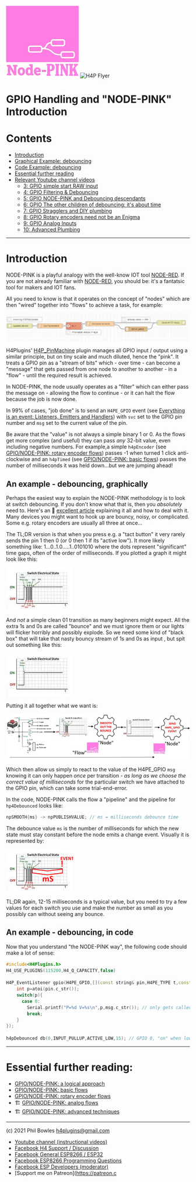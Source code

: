 ![NODE PINK](../assets/nodepink.jpg) ![H4P Flyer](../assets/GPIOLogo.jpg)

# GPIO Handling and "NODE-PINK" Introduction

# Contents

* [Introduction](#introduction)
* [Graphical Example: debouncing](#an-example---debouncing-graphically)
* [Code Example: debouncing](#an-example---debouncing-in-code)
* [Essential further reading](#essential-further-reading)
* [Relevant Youtube channel videos](https://www.youtube.com/channel/UCYi-Ko76_3p9hBUtleZRY6g)
  * [3: GPIO simple start RAW input](https://www.youtube.com/watch?v=k-TgHK5qTWc)
  * [4: GPIO Filtering & Debouncing](https://www.youtube.com/watch?v=GflSWkZcr9g)
  * [5: GPIO NODE-PINK and Debouncing descendants](https://www.youtube.com/watch?v=VUAuQOKkLLY)
  * [6: GPIO The other children of debouncing: it's about time](https://www.youtube.com/watch?v=n6Y5OM-w2Kc)
  * [7: GPIO Stragglers and DIY plumbing](https://www.youtube.com/watch?v=SSMLsgJKotA)
  * [8: GPIO Rotary encoders need not be an Enigma](https://www.youtube.com/watch?v=4ySOh0ukyrc)
  * [9: GPIO Analog Inputs](https://www.youtube.com/watch?v=1oxsNVHloqA)
  * [10: Advanced Plumbing](https://youtu.be/yyyAttshSV0)

---

# Introduction

NODE-PINK is a playful analogy with the well-know IOT tool [NODE-RED](https://nodered.org/). If you are not already familiar with [NODE-RED](https://nodered.org/), you should be: it's a fantatsic tool for makers and IOT fans.

All you need to know is that it operates on the concept of "nodes" which are then "wired" together into "flows" to achieve a task, for example:

![NODE PINK](../assets/nrflow.jpg)


H4Plugins' [H4P_PinMachine](pm.md) plugin manages all GPIO input / output using a similar principle, but on tiny scale and much diluted, hence the "pink". It treats a GPIO pin as a "stream of bits" which - over time - can become a "message" that gets passed from one node to another to another - in a "flow" - until the required result is achieved.

In NODE-PINK, the node usually operates as a "filter" which can either pass the message on - allowing the flow to continue - or it can halt the flow because the job is now done.

In 99% of cases, "job done" is to send an `H4PE_GPIO` event (see [Everything is an event: Listeners, Emitters and Handlers](events.md)) with `svc` set to the GPIO pin number and `msg` set to the current value of the pin.

Be aware that the "value" is not always a simple binary 1 or 0. As the flows get more complex (and useful) they can pass *any* 32-bit value, even including negative numbers. For example,a simple `h4pEncoder` (see [GPIO/NODE-PINK: rotary encoder flows](encoders.md)) passes -1 when turned 1 click anti-clockwise and an `h4pTimed` (see [GPIO/NODE-PINK: basic flows](basic.md)) passes the number of milliseconds it was held down...but we are jumping ahead!

## An example - debouncing, graphically

Perhaps the easiest way to explain the NODE-PINK methodology is to look at switch debouncing. If you don't know what that is, then you *absolutely* need to. Here's an :door: [excellent article](http://www.ganssle.com/debouncing.htm) explaining it all and how to deal with it. Many devices you might want to hook up are bouncy, noisy, or complicated. Some e.g. rotary encoders are usually all three at once...

The TL;DR version is that when you press e.g. a "tact button" it very rarely sends the pin 1 then 0 (or 0 then 1 if its "active low"). It more likely something like: 1...0..1.0.....1..0101010 where the dots represent "significant" time gaps, often of the order of milliseconds. If you plotted a graph it might look like this:

![BOUNCE](../assets/bounce.png)

And *not* a simple clean 01 transition as many beginners might expect. All the extra 1s and 0s are called "bounce" and we must ignore them or our lights will flicker horribly and possibly explode. So we need some kind of "black box" that will take that nasty bouncy stream of 1s and 0s as input , but spit out something like this:

![BOUNCE2](../assets/bounce2.png)

Putting it all together what we want is:

![BOUNCE2](../assets/debounce.jpg)

Which then allow us simply to react to the value of the H4PE_GPIO `msg` knowing it can only happen *once* per transition - *as long as we choose the correct value of milliseconds* for the particular switch we have attached to the GPIO pin, which can take some trial-end-error.

In the code, NODE-PINK calls the flow a "pipeline" and the pipeline for `hp4Debounced` looks like:

```cpp
npSMOOTH{ms} -> npPUBLISHVALUE; // ms = milliseconds debounce time
```

The debounce value `ms` is the number of milliseconds for which the new state must stay constant before the node emits a change event. Visually it is represented by:

![ms](../assets/ms.png)

TL;DR again, 12-15 milliseconds is a typical value, but you need to try a few values for each switch you use and make the number as small as you possibly can without seeing any bounce.

## An example - debouncing, in code

Now that you understand "the NODE-PINK way", the following code should make a lot of sense:

```cpp
#include<H4Plugins.h>
H4_USE_PLUGINS(115200,H4_Q_CAPACITY,false) 

H4P_EventListener gpio(H4PE_GPIO,[](const string& pin,H4PE_TYPE t,const string& msg){
    int p=atoi(pin.c_str());
    switch(p){
      case 0:
        Serial.printf("P=%d V=%s\n",p,msg.c_str()); // only gets called 1x per transtion 1->0 or 0->1
        break;
    }
});

h4pDebounced db(0,INPUT_PULLUP,ACTIVE_LOW,15); // GPIO 0, "on" when low (0v), 15mS of debounce
```

---

# Essential further reading:

* [GPIO/NODE-PINK: a logical approach](logphys.md)
* [GPIO/NODE-PINK: basic flows](basic.md)
* [GPIO/NODE-PINK: rotary encoder flows](encoders.md)
* :building_construction: [GPIO/NODE-PINK: analog flows](analog.md)
* :building_construction: [GPIO/NODE-PINK: advanced techniques](nodepinkadv.md)

---

(c) 2021 Phil Bowles h4plugins@gmail.com

* [Youtube channel (instructional videos)](https://www.youtube.com/channel/UCYi-Ko76_3p9hBUtleZRY6g)
* [Facebook H4  Support / Discussion](https://www.facebook.com/groups/444344099599131/)
* [Facebook General ESP8266 / ESP32](https://www.facebook.com/groups/2125820374390340/)
* [Facebook ESP8266 Programming Questions](https://www.facebook.com/groups/esp8266questions/)
* [Facebook ESP Developers (moderator)](https://www.facebook.com/groups/ESP8266/)
* [Support me on Patreon](https://patreon.c